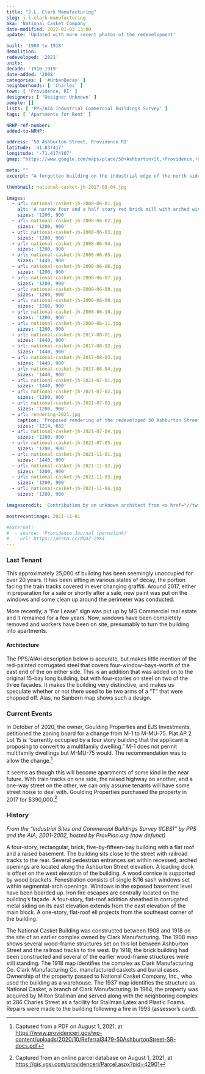 ```yaml
---
title: "J.L. Clark Manufacturing"
slug: j-l-clark-manufacturing
aka: 'National Casket Company'
date-modified: 2022-01-03 13:00
update: 'Updated with more recent photos of the redevelopment'

built: '1908 to 1918'
demolition:
redeveloped: '2021'
units:
decade: '1910-1919'
date-added: '2008'
categories: [ '#UrbanDecay' ]
neighborhoods: [ 'Charles' ]
town: [ 'Providence, RI' ]
designers: [ 'Designer Unknown' ]
people: []
lists: [ 'PPS/AIA Industrial Commercial Buildings Survey' ]
tags: [ 'Apartments for Rent' ]

NRHP-ref-number:
added-to-NRHP:

address: '50 Ashburton Street, Providence RI'
latitude: '41.837417'
longitude: '-71.4174107'
gmap: "https://www.google.com/maps/place/50+Ashburton+St,+Providence,+RI+02904/@41.837417,-71.4174107,17z/data=!3m1!4b1!4m5!3m4!1s0x89e4451d07a78083:0x35434ec2fdb8c036!8m2!3d41.837417!4d-71.415222"

meta: ""
excerpt: "A forgotten building on the industrial edge of the north side may be getting a new life"

thumbnail: national-casket-jh-2017-08-04.jpg

images:
  - url: national-casket-jh-2008-06-01.jpg
    alt: 'A narrow four and a half story red brick mill with arched windows and an opening on every facade. It is four bays wide and fifteen bays long. A basement exposes windows about a quarter tall as the rest of the windows.'
    sizes: '1200, 900'
  - url: national-casket-jh-2008-06-02.jpg
    sizes: '1200, 900'
  - url: national-casket-jh-2008-06-03.jpg
    sizes: '1200, 900'
  - url: national-casket-jh-2008-06-04.jpg
    sizes: '1200, 900'
  - url: national-casket-jh-2008-06-05.jpg
    sizes: '1440, 900'
  - url: national-casket-jh-2008-06-06.jpg
    sizes: '1200, 900'
  - url: national-casket-jh-2008-06-07.jpg
    sizes: '1200, 900'
  - url: national-casket-jh-2008-06-08.jpg
    sizes: '1200, 900'
  - url: national-casket-jh-2008-06-09.jpg
    sizes: '1200, 900'
  - url: national-casket-jh-2008-06-10.jpg
    sizes: '1200, 900'
  - url: national-casket-jh-2008-06-11.jpg
    sizes: '1200, 900'
  - url: national-casket-jh-2017-08-01.jpg
    sizes: '1440, 900'
  - url: national-casket-jh-2017-08-02.jpg
    sizes: '1440, 900'
  - url: national-casket-jh-2017-08-03.jpg
    sizes: '1440, 900'
  - url: national-casket-jh-2017-08-04.jpg
    sizes: '1440, 900'
  - url: national-casket-jh-2021-07-01.jpg
    sizes: '1440, 900'
  - url: national-casket-jh-2021-07-02.jpg
    sizes: '1200, 900'
  - url: national-casket-jh-2021-07-03.jpg
    sizes: '1200, 900'
  - url: rendering-2021.jpg
    caption: 'Proposed rendering of the redeveloped 50 Ashburton Street building. Seems like the architecture is keen on keeping the tree growing from the top of the chimney.'
    sizes: '1214, 632'
  - url: national-casket-jh-2021-07-04.jpg
    sizes: '1200, 900'
  - url: national-casket-jh-2021-07-05.jpg
    sizes: '1200, 900'
  - url: national-casket-jh-2021-11-01.jpg
    sizes: '1440, 900'
  - url: national-casket-jh-2021-11-02.jpg
    sizes: '1200, 900'
  - url: national-casket-jh-2021-11-03.jpg
    sizes: '1200, 900'
  - url: national-casket-jh-2021-11-04.jpg
    sizes: '1200, 900'

imagescredit: 'Contribution by an unknown architect from <a href="//twitter.com/mikegiuttari/status/1349025138847703040" target="_blank">MG Commercial on Twitter</a>'

mostrecentimage: 2021-11-01

#external:
#  - source: 'Providence Journal (permalink)'
#    url: https://perma.cc/MQ4Z-Z9K4
---
```


### Last Tenant

This approximately 25,000 sf building has been seemingly unoccupied for over 20 years. It has been sitting in various states of decay, the portion facing the train tracks covered in ever changing graffiti. Around 2017, either in preparation for a sale or shortly after a sale, new paint was put on the windows and some clean up around the perimeter was conducted. 

More recently, a “For Lease” sign was put up by MG Commercial real estate and it remained for a few years. Now, windows have been completely removed and workers have been on site, presumably to turn the building into apartments. 

#### Architecture

The PPS/AIAri description below is accurate, but makes little mention of the red-painted corrugated steel that covers four-window-bays-worth of the east end of the on either side. This is an addition that was added on to the original 15-bay long building, but with four-stories on steel on two of the three façades. It makes the building very distinctive, and makes us speculate whether or not there used to be two arms of a “T” that were chopped off. Alas, no Sanborn map shows such a design. 


### Current Events

In October of 2020, the owner, Goulding Properties and EJS Investments, petitioned the zoning board for a change from M-1 to M-MU-75. Plat AP 2 Lot 15 is “currently occupied by a four story building that the applicant is proposing to convert to a multifamily dwelling.” M-1 does not permit multifamily dwellings but M-MU-75 would. The recommendation was to allow the change.[^1] 

It seems as though this will become apartments of some kind in the near future. With train tracks on one side, the raised highway on another, and a one-way street on the other, we can only assume tenants will have some street noise to deal with. Goulding Properties purchased the property in 2017 for $390,000.[^2] 

[^1]: Captured from a PDF on August 1, 2021, at https://www.providenceri.gov/wp-content/uploads/2020/10/Referral3479-50AshburtonStreet-SR-docs.pdf

[^2]: Captured from an online parcel database on August 1, 2021, at https://gis.vgsi.com/providenceri/Parcel.aspx?pid=42901


### History

_From the “Industrial Sites and Commercial Buildings Survey (ICBS)” by PPS and the AIA, 2001-2002, hosted by ProvPlan.org (now defunct)_

A four-story, rectangular, brick, five-by-fifteen-bay building with a flat roof and a raised basement. The building sits close to the street with railroad tracks to the rear. Several pedestrian entrances set within recessed, arched openings are located along the Ashburton Street elevation. A loading dock is offset on the west elevation of the building. A wood cornice is supported by wood brackets. Fenestration consists of single 8/16 sash windows set within segmental-arch openings. Windows in the exposed basement level have been boarded up. Iron fire escapes are centrally located on the building’s façade. A four-story, flat-roof addition sheathed in corrugated metal siding on its east elevation extends from the east elevation of the main block. A one-story, flat-roof ell projects from the southeast corner of the building.

The National Casket Building was constructed between 1908 and 1918 on the site of an earlier complex owned by Clark Manufacturing. The 1908 map shows several wood-frame structures set on this lot between Ashburton Street and the railroad tracks to the west. By 1918, the brick building had been constructed and several of the earlier wood-frame structures were still standing. The 1918 map identifies the complex as Clark Manufacturing Co. Clark Manufacturing Co. manufactured caskets and burial cases. Ownership of the property passed to National Casket Company, Inc., who used the building as a warehouse. The 1937 map identifies the structure as National Casket, a branch of Clark Manufacturing. In 1964, the property was acquired by Milton Stallman and served along with the neighboring complex at 286 Charles Street as a facility for Stallman Latex and Plastic Foams. Repairs were made to the building following a fire in 1993 (assessor’s card).
